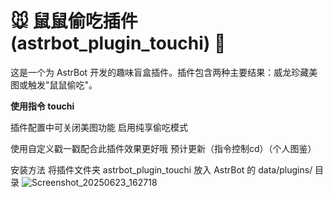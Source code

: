 # 🐭 鼠鼠偷吃插件 (astrbot_plugin_touchi) 🎁

这是一个为 AstrBot 开发的趣味盲盒插件。插件包含两种主要结果：威龙珍藏美图或触发"鼠鼠偷吃"。

**使用指令 touchi**

插件配置中可关闭美图功能 启用纯享偷吃模式

使用自定义戳一戳配合此插件效果更好哦  预计更新（指令控制cd）（个人图鉴）

安装方法
将插件文件夹 astrbot_plugin_touchi 放入 AstrBot 的 data/plugins/ 目录
![Screenshot_20250623_162718](https://github.com/user-attachments/assets/b2c0cc22-7d12-491e-bbf7-9955da949aa0)
